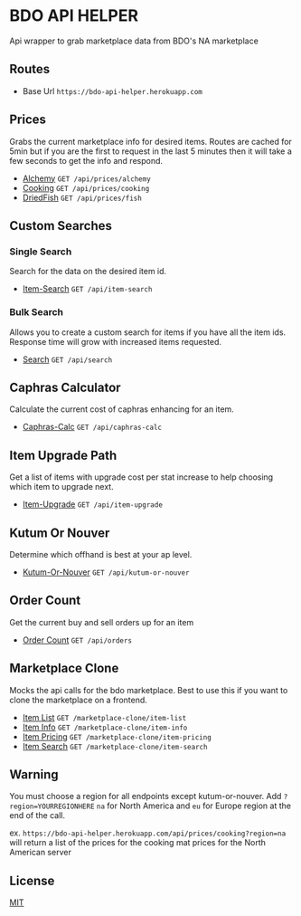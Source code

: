 # BDO API HELPER

Api wrapper to grab marketplace data from BDO's NA marketplace

## Routes

- Base Url `https://bdo-api-helper.herokuapp.com`

## Prices

Grabs the current marketplace info for desired items. Routes are cached for 5min but if you are the first to request in the last 5 minutes then it will take a few seconds to get the info and respond.

- [Alchemy](docs/prices/alchemy.md) `GET /api/prices/alchemy`
- [Cooking](docs/prices/cooking.md) `GET /api/prices/cooking`
- [DriedFish](docs/prices/fish.md) `GET /api/prices/fish`

## Custom Searches

### Single Search

Search for the data on the desired item id.

- [Item-Search](docs/itemSearch.md) `GET /api/item-search`

### Bulk Search

Allows you to create a custom search for items if you have all the item ids. Response time will grow with increased items requested.

- [Search](docs/search.md) `GET /api/search`

## Caphras Calculator

Calculate the current cost of caphras enhancing for an item.

- [Caphras-Calc](docs/caphrasCalc.md) `GET /api/caphras-calc`

## Item Upgrade Path

Get a list of items with upgrade cost per stat increase to help choosing which item to upgrade next.

- [Item-Upgrade](docs/itemUpgrade.md) `GET /api/item-upgrade`

## Kutum Or Nouver

Determine which offhand is best at your ap level.

- [Kutum-Or-Nouver](docs/kutumOrNouver.md) `GET /api/kutum-or-nouver`

## Order Count

Get the current buy and sell orders up for an item

- [Order Count](docs/orders.md) `GET /api/orders`

## Marketplace Clone

Mocks the api calls for the bdo marketplace. Best to use this if you want to clone the marketplace on a frontend.

- [Item List](docs/mpClone/itemList.md) `GET /marketplace-clone/item-list`
- [Item Info](docs/mpClone/itemInfo.md) `GET /marketplace-clone/item-info`
- [Item Pricing](docs/mpClone/itemPricing.md) `GET /marketplace-clone/item-pricing`
- [Item Search](docs/mpClone/itemSearch.md) `GET /marketplace-clone/item-search`

## Warning

You must choose a region for all endpoints except kutum-or-nouver. Add `?region=YOURREGIONHERE` `na` for North America and `eu` for Europe region at the end of the call.

ex. `https://bdo-api-helper.herokuapp.com/api/prices/cooking?region=na` will return a list of the prices for the cooking mat prices for the North American server

## License

[MIT](https://choosealicense.com/licenses/mit/)

